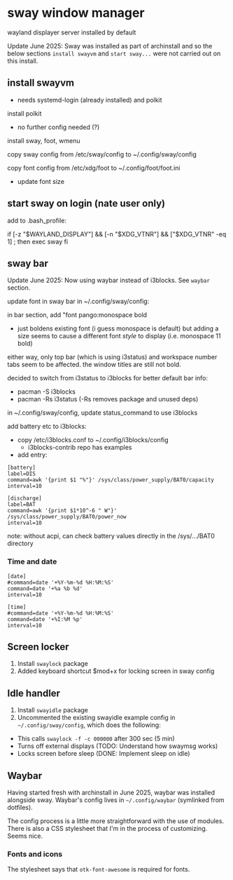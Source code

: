 # sway window manager

wayland displayer server installed by default

Update June 2025: Sway was installed as part of archinstall and so the below sections `install swayvm` and `start sway...` were not carried out on this install.

## install swayvm

- needs systemd-login (already installed) and polkit

install polkit
- no further config needed (?)

install sway, foot, wmenu

copy sway config from /etc/sway/config to ~/.config/sway/config

copy font config from /etc/xdg/foot to ~/.config/foot/foot.ini 
- update font size

## start sway on login (nate user only)
add to .bash_profile:

if [-z "$WAYLAND_DISPLAY"] && [-n "$XDG_VTNR"] && ["$XDG_VTNR" -eq 1] ; then
exec sway
fi

## sway bar

Update June 2025: Now using waybar instead of i3blocks. See `waybar` section.

update font in sway bar in ~/.config/sway/config:

in bar section, add "font pango:monospace bold
- just boldens existing font (i guess monospace is default) but adding a size seems to cause a different font *style* to display (i.e. monospace 11 bold)

either way, only top bar (which is using i3status) and workspace number tabs seem to be affected. the window titles are still not bold.

decided to switch from i3status to i3blocks for better default bar info:
- pacman -S i3blocks
- pacman -Rs i3status (-Rs removes package and unused deps)

in ~/.config/sway/config, update status_command to use i3blocks

add battery etc to i3blocks:
- copy /etc/i3blocks.conf to ~/.config/i3blocks/config
  - i3blocks-contrib repo has examples
- add entry:

```
[battery]
label=DIS
command=awk '{print $1 "%"}' /sys/class/power_supply/BAT0/capacity
interval=10

[discharge]
label=BAT
command=awk '{print $1*10^-6 " W"}' /sys/class/power_supply/BAT0/power_now
interval=10
```

note: without acpi, can check battery values directly in the /sys/.../BAT0 directory

### Time and date

```
[date]
#command=date '+%Y-%m-%d %H:%M:%S'
command=date '+%a %b %d'
interval=10

[time]
#command=date '+%Y-%m-%d %H:%M:%S'
command=date '+%I:%M %p'
interval=10
```

## Screen locker

1. Install `swaylock` package
2. Added keyboard shortcut $mod+x for locking screen in sway config

## Idle handler

1. Install `swayidle` package
2. Uncommented the existing swayidle example config in `~/.config/sway/config`, which does the following:
  - This calls `swaylock -f -c 000000` after 300 sec (5 min)
  - Turns off external displays (TODO: Understand how swaymsg works)
  - Locks screen before sleep (DONE: Implement sleep on idle)

## Waybar

Having started fresh with archinstall in June 2025, waybar was installed alongside sway. Waybar's config lives in `~/.config/waybar` (symlinked from dotfiles).

The config process is a little more straightforward with the use of modules. There is also a CSS stylesheet that I'm in the process of customizing. Seems nice.

### Fonts and icons

The stylesheet says that `otk-font-awesome` is required for fonts.
